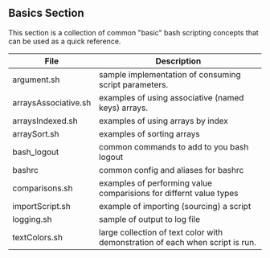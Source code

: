 ## Basics Section
This section is a collection of common "basic" bash scripting concepts that can be used as a quick reference. 

| File | Description |
|------|-------------|
| argument.sh | sample implementation of consuming script parameters. |
| arraysAssociative.sh | examples of using associative (named keys) arrays. |
| arraysIndexed.sh | examples of using arrays by index |
| arraySort.sh | examples of sorting arrays |
| bash_logout | common commands to add to you bash logout |
| bashrc | common config and aliases for bashrc |
| comparisons.sh | examples of performing value comparisions for differnt value types |
| importScript.sh | example of importing (sourcing) a script |
| logging.sh | sample of output to log file |
| textColors.sh | large collection of text color with demonstration of each when script is run. |